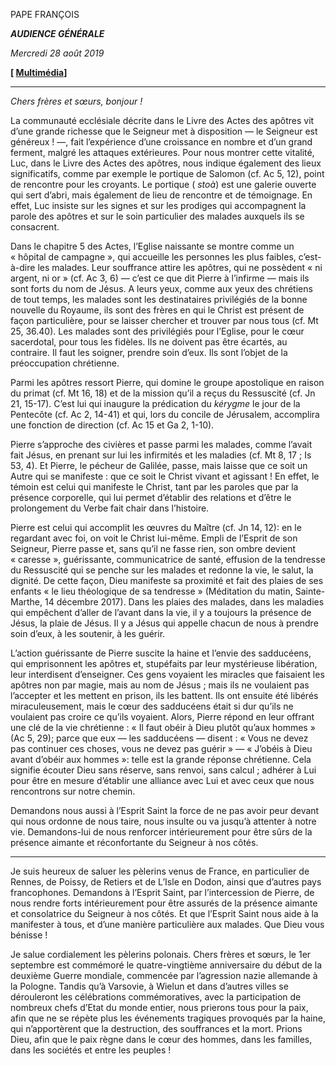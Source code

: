 PAPE FRANÇOIS

***AUDIENCE GÉNÉRALE***

*Mercredi 28 août 2019*

**[ [Multimédia](http://w2.vatican.va/content/francesco/fr/events/event.dir.html/content/vaticanevents/fr/2019/8/28/udienzagenerale.html)]**

* * *

*Chers frères et sœurs, bonjour !*

La communauté ecclésiale décrite dans le Livre des Actes des apôtres vit d’une grande richesse que le Seigneur met à disposition — le Seigneur est généreux ! —, fait l’expérience d’une croissance en nombre et d’un grand ferment, malgré les attaques extérieures. Pour nous montrer cette vitalité, Luc, dans le Livre des Actes des apôtres, nous indique également des lieux significatifs, comme par exemple le portique de Salomon (cf. Ac 5, 12), point de rencontre pour les croyants. Le portique ( *stoà*) est une galerie ouverte qui sert d’abri, mais également de lieu de rencontre et de témoignage. En effet, Luc insiste sur les signes et sur les prodiges qui accompagnent la parole des apôtres et sur le soin particulier des malades auxquels ils se consacrent.

Dans le chapitre 5 des Actes, l’Eglise naissante se montre comme un « hôpital de campagne », qui accueille les personnes les plus faibles, c’est-à-dire les malades. Leur souffrance attire les apôtres, qui ne possèdent « ni argent, ni or » (cf. Ac 3, 6) — c’est ce que dit Pierre à l’infirme — mais ils sont forts du nom de Jésus. A leurs yeux, comme aux yeux des chrétiens de tout temps, les malades sont les destinataires privilégiés de la bonne nouvelle du Royaume, ils sont des frères en qui le Christ est présent de façon particulière, pour se laisser chercher et trouver par nous tous (cf. Mt 25, 36.40). Les malades sont des privilégiés pour l’Eglise, pour le cœur sacerdotal, pour tous les fidèles. Ils ne doivent pas être écartés, au contraire. Il faut les soigner, prendre soin d’eux. Ils sont l’objet de la préoccupation chrétienne.

Parmi les apôtres ressort Pierre, qui domine le groupe apostolique en raison du primat (cf. Mt 16, 18) et de la mission qu’il a reçus du Ressuscité (cf. Jn 21, 15-17). C’est lui qui inaugure la prédication du *kérygme* le jour de la Pentecôte (cf. Ac 2, 14-41) et qui, lors du concile de Jérusalem, accomplira une fonction de direction (cf. Ac 15 et Ga 2, 1-10).

Pierre s’approche des civières et passe parmi les malades, comme l’avait fait Jésus, en prenant sur lui les infirmités et les maladies (cf. Mt 8, 17 ; Is 53, 4). Et Pierre, le pécheur de Galilée, passe, mais laisse que ce soit un Autre qui se manifeste : que ce soit le Christ vivant et agissant ! En effet, le témoin est celui qui manifeste le Christ, tant par les paroles que par la présence corporelle, qui lui permet d’établir des relations et d’être le prolongement du Verbe fait chair dans l’histoire.

Pierre est celui qui accomplit les œuvres du Maître (cf. Jn 14, 12): en le regardant avec foi, on voit le Christ lui-même. Empli de l’Esprit de son Seigneur, Pierre passe et, sans qu’il ne fasse rien, son ombre devient « caresse », guérissante, communicatrice de santé, effusion de la tendresse du Ressuscité qui se penche sur les malades et redonne la vie, le salut, la dignité. De cette façon, Dieu manifeste sa proximité et fait des plaies de ses enfants « le lieu théologique de sa tendresse » (Méditation du matin, Sainte-Marthe, 14 décembre 2017). Dans les plaies des malades, dans les maladies qui empêchent d’aller de l’avant dans la vie, il y a toujours la présence de Jésus, la plaie de Jésus. Il y a Jésus qui appelle chacun de nous à prendre soin d’eux, à les soutenir, à les guérir.

L’action guérissante de Pierre suscite la haine et l’envie des sadducéens, qui emprisonnent les apôtres et, stupéfaits par leur mystérieuse libération, leur interdisent d’enseigner. Ces gens voyaient les miracles que faisaient les apôtres non par magie, mais au nom de Jésus ; mais ils ne voulaient pas l’accepter et les mettent en prison, ils les battent. Ils ont ensuite été libérés miraculeusement, mais le cœur des sadducéens était si dur qu’ils ne voulaient pas croire ce qu’ils voyaient. Alors, Pierre répond en leur offrant une clé de la vie chrétienne : « Il faut obéir à Dieu plutôt qu’aux hommes » (Ac 5, 29); parce que eux — les sadducéens — disent : « Vous ne devez pas continuer ces choses, vous ne devez pas guérir » — « J’obéis à Dieu avant d’obéir aux hommes »: telle est la grande réponse chrétienne. Cela signifie écouter Dieu sans réserve, sans renvoi, sans calcul ; adhérer à Lui pour être en mesure d’établir une alliance avec Lui et avec ceux que nous rencontrons sur notre chemin.

Demandons nous aussi à l’Esprit Saint la force de ne pas avoir peur devant qui nous ordonne de nous taire, nous insulte ou va jusqu’à attenter à notre vie. Demandons-lui de nous renforcer intérieurement pour être sûrs de la présence aimante et réconfortante du Seigneur à nos côtés.

* * *

Je suis heureux de saluer les pèlerins venus de France, en particulier de Rennes, de Poissy, de Retiers et de L’Isle en Dodon, ainsi que d’autres pays francophones. Demandons à l’Esprit Saint, par l’intercession de Pierre, de nous rendre forts intérieurement pour être assurés de la présence aimante et consolatrice du Seigneur à nos côtés. Et que l’Esprit Saint nous aide à la manifester à tous, et d’une manière particulière aux malades. Que Dieu vous bénisse !

Je salue cordialement les pèlerins polonais. Chers frères et sœurs, le 1er septembre est commémoré le quatre-vingtième anniversaire du début de la deuxième Guerre mondiale, commencée par l’agression nazie allemande à la Pologne. Tandis qu’à Varsovie, à Wielun et dans d’autres villes se dérouleront les célébrations commémoratives, avec la participation de nombreux chefs d’Etat du monde entier, nous prierons tous pour la paix, afin que ne se répète plus les événements tragiques provoqués par la haine, qui n’apportèrent que la destruction, des souffrances et la mort. Prions Dieu, afin que le paix règne dans le cœur des hommes, dans les familles, dans les sociétés et entre les peuples !